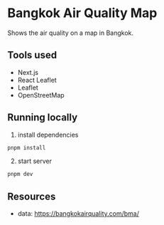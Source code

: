 # Bangkok Air Quality Map

Shows the air quality on a map in Bangkok.

## Tools used

- Next.js
- React Leaflet
- Leaflet
- OpenStreetMap

## Running locally

1. install dependencies

```bash
pnpm install
```

2. start server

```bash
pnpm dev
```

## Resources

- data: https://bangkokairquality.com/bma/
